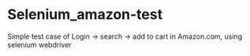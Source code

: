 # Selenium_amazon-test
Simple test case of Login -> search -> add to cart in Amazon.com, using selenium webdriver
